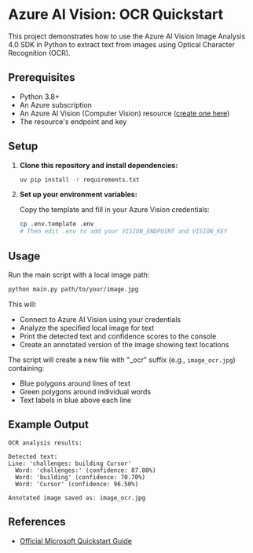 # Azure AI Vision: OCR Quickstart

This project demonstrates how to use the Azure AI Vision Image Analysis 4.0 SDK in Python to extract text from images using Optical Character Recognition (OCR).

## Prerequisites

- Python 3.8+
- An Azure subscription
- An Azure AI Vision (Computer Vision) resource ([create one here](https://portal.azure.com/))
- The resource's endpoint and key

## Setup

1. **Clone this repository and install dependencies:**

   ```sh
   uv pip install -r requirements.txt
   ```

2. **Set up your environment variables:**

   Copy the template and fill in your Azure Vision credentials:

   ```sh
   cp .env.template .env
   # Then edit .env to add your VISION_ENDPOINT and VISION_KEY
   ```

## Usage

Run the main script with a local image path:

```sh
python main.py path/to/your/image.jpg
```

This will:
- Connect to Azure AI Vision using your credentials
- Analyze the specified local image for text
- Print the detected text and confidence scores to the console
- Create an annotated version of the image showing text locations

The script will create a new file with "_ocr" suffix (e.g., `image_ocr.jpg`) containing:
- Blue polygons around lines of text
- Green polygons around individual words
- Text labels in blue above each line

## Example Output

```
OCR analysis results:

Detected text:
Line: 'challenges: building Cursor'
  Word: 'challenges:' (confidence: 87.80%)
  Word: 'building' (confidence: 70.70%)
  Word: 'Cursor' (confidence: 96.50%)

Annotated image saved as: image_ocr.jpg
```

## References

- [Official Microsoft Quickstart Guide](https://learn.microsoft.com/en-us/azure/ai-services/computer-vision/quickstarts-sdk/image-analysis-client-library-40?pivots=programming-language-python&tabs=visual-studio%2Clinux)
